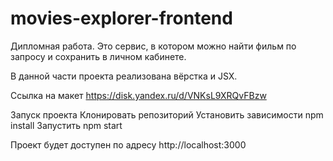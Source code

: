 # movies-explorer-frontend

Дипломная работа.
Это сервис, в котором можно найти фильм по запросу и сохранить в личном кабинете.

В данной части проекта реализована вёрстка и JSX.


Ссылка на макет https://disk.yandex.ru/d/VNKsL9XRQvFBzw

Запуск проекта
Клонировать репозиторий
Установить зависимости npm install
Запустить npm start

Проект будет доступен по адресу http://localhost:3000
